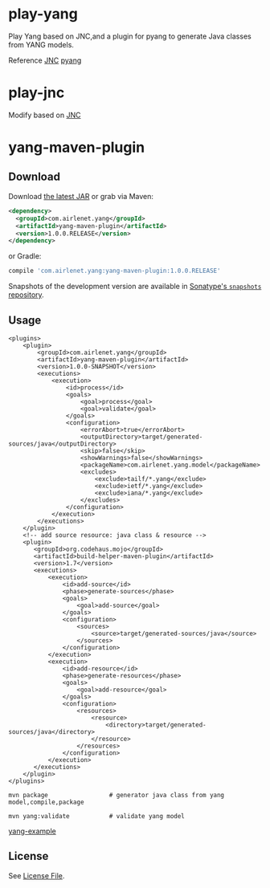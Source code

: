 # play-yang
 Play Yang  based on JNC,and a plugin for pyang to generate Java classes from YANG models.
 
 Reference
 [JNC](https://github.com/tail-f-systems/JNC)
 [pyang](https://github.com/mbj4668/pyang)
# play-jnc
Modify based on [JNC](https://github.com/tail-f-systems/JNC)

# yang-maven-plugin

Download
--------

Download [the latest JAR](https://search.maven.org/remote_content?g=com.airlenet.yang&a=yang-maven-plugin&v=LATEST) or grab via Maven:
```xml
<dependency>
  <groupId>com.airlenet.yang</groupId>
  <artifactId>yang-maven-plugin</artifactId>
  <version>1.0.0.RELEASE</version>
</dependency>
```
or Gradle:
```groovy
compile 'com.airlenet.yang:yang-maven-plugin:1.0.0.RELEASE'
```

Snapshots of the development version are available in [Sonatype's `snapshots` repository](https://oss.sonatype.org/content/repositories/snapshots/com/airlenet/yang/yang-maven-plugin).

Usage
--------

```
<plugins>
    <plugin>
        <groupId>com.airlenet.yang</groupId>
        <artifactId>yang-maven-plugin</artifactId>
        <version>1.0.0-SNAPSHOT</version>
        <executions>
            <execution>
                <id>process</id>
                <goals>
                    <goal>process</goal>
                    <goal>validate</goal>
                </goals>
                <configuration>
                    <errorAbort>true</errorAbort>
                    <outputDirectory>target/generated-sources/java</outputDirectory>
                    <skip>false</skip>
                    <showWarnings>false</showWarnings>
                    <packageName>com.airlenet.yang.model</packageName>
                    <excludes>
                        <exclude>tailf/*.yang</exclude>
                        <exclude>ietf/*.yang</exclude>
                        <exclude>iana/*.yang</exclude>
                    </excludes>
                </configuration>
            </execution>
        </executions>
    </plugin>
    <!-- add source resource: java class & resource -->
    <plugin>
       <groupId>org.codehaus.mojo</groupId>
       <artifactId>build-helper-maven-plugin</artifactId>
       <version>1.7</version>
       <executions>
           <execution>
               <id>add-source</id>
               <phase>generate-sources</phase>
               <goals>
                   <goal>add-source</goal>
               </goals>
               <configuration>
                   <sources>
                       <source>target/generated-sources/java</source>
                   </sources>
               </configuration>
           </execution>
           <execution>
               <id>add-resource</id>
               <phase>generate-resources</phase>
               <goals>
                   <goal>add-resource</goal>
               </goals>
               <configuration>
                   <resources>
                       <resource>
                           <directory>target/generated-sources/java</directory>
                       </resource>
                   </resources>
               </configuration>
           </execution>
       </executions>
    </plugin>
</plugins>
```
```
mvn package                 # generator java class from yang model,compile,package

mvn yang:validate           # validate yang model
```
 [yang-example](https://github.com/airshiplay/play-yang/tree/master/yang-example)


## License
See [License File](LICENSE).
